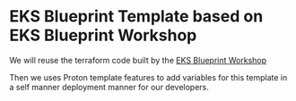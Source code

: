 # EKS Blueprint Template based on EKS Blueprint Workshop

We will reuse the terraform code built by the [EKS Blueprint Workshop](https://catalog.workshops.aws/eks-blueprints-terraform/en-US)

Then we uses Proton template features to add variables for this template in a self manner deployment manner for our developers.